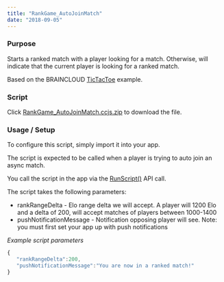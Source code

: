 ```yaml
---
title: "RankGame_AutoJoinMatch"
date: "2018-09-05"
---
```


### Purpose

Starts a ranked match with a player looking for a match. Otherwise, will indicate that the current player is looking for a ranked match.

Based on the BRAINCLOUD [TicTacToe](https://github.com/getbraincloud/examples-unity) example.

### Script

Click [RankGame\_AutoJoinMatch.ccjs.zip](script/RankGame_AutoJoinMatch.ccjs.zip) to download the file.

### Usage / Setup

To configure this script, simply import it into your app.

The script is expected to be called when a player is trying to auto join an async match.

You call the script in the app via the [RunScript()](/api/capi/script/runscript) API call.

The script takes the following parameters:

- rankRangeDelta - Elo range delta we will accept. A player will 1200 Elo and a delta of 200, will accept matches of players between 1000-1400
- pushNotificationMessage - Notification opposing player will see. Note: you must first set your app up with push notifications

_Example script parameters_
```js
{ 
   "rankRangeDelta":200,
   "pushNotificationMessage":"You are now in a ranked match!"
}
```